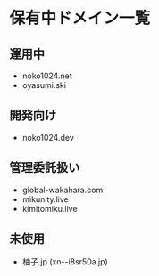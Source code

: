 # 保有中ドメイン一覧
## 運用中
- noko1024.net
- oyasumi.ski

## 開発向け
- noko1024.dev

## 管理委託扱い
- global-wakahara.com
- mikunity.live
- kimitomiku.live

## 未使用
- 柚子.jp (xn--i8sr50a.jp)